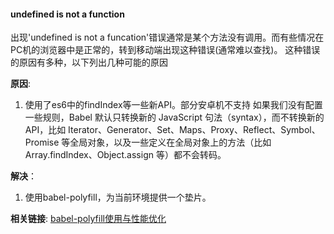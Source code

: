 #### undefined is not a function 
出现'undefined is not a funcation'错误通常是某个方法没有调用。而有些情况在PC机的浏览器中是正常的，转到移动端出现这种错误(通常难以查找)。
这种错误的原因有多种，以下列出几种可能的原因

**原因**: 
1. 使用了es6中的findIndex等一些新API。部分安卓机不支持
    如果我们没有配置一些规则，Babel 默认只转换新的 JavaScript 句法（syntax），而不转换新的 API，比如 Iterator、Generator、Set、Maps、Proxy、Reflect、Symbol、Promise 等全局对象，以及一些定义在全局对象上的方法（比如 Array.findIndex、Object.assign 等）都不会转码。


**解决**：
1. 使用babel-polyfill，为当前环境提供一个垫片。

**相关链接**:
[babel-polyfill使用与性能优化](https://www.cnblogs.com/chyingp/p/understanding-babel-polyfill.html)
